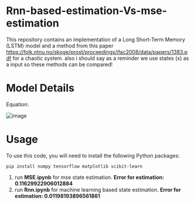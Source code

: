 # Rnn-based-estimation-Vs-mse-estimation

This repository contains an implementation of a Long Short-Term Memory (LSTM) model and a method from this paper https://folk.ntnu.no/skoge/prost/proceedings/ifac2008/data/papers/1383.pdf for a chaotic system.
also i should say as a reminder we use states (x) as a input so these methods can be compared!


# Model Details

Equation:

![image](https://github.com/user-attachments/assets/5c4c8615-31bc-4770-957e-6667dce302ff)


# Usage 

To use this code, you will need to install the following Python packages:

```
pip install numpy tensorflow matplotlib scikit-learn
```

1) run **MSE.ipynb** for mse state estimation. **Error for estimation: 0.11629922906012884**
2) run **Rnn.ipynb** for machine learning based state estimation. **Error for estimation: 0.01198193896561861**

